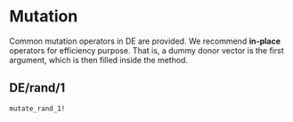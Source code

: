 # Mutation
Common mutation operators in DE are provided. We recommend **in-place** operators for efficiency purpose. That is, a dummy donor vector is the first argument, which is then filled inside the method.

## DE/rand/1
```@docs
mutate_rand_1!
```
